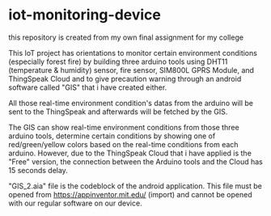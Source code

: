 # iot-monitoring-device
this repository is created from my own final assignment for my college

This IoT project has orientations to monitor certain environment conditions (especially forest fire) by building three arduino tools using DHT11 (temperature & humidity) sensor, fire sensor,
SIM800L GPRS Module, and ThingSpeak Cloud and to give precaution warning through an android software called "GIS" that i have created either.

All those real-time environment condition's datas from the arduino will be sent to the ThingSpeak and afterwards will be fetched by the GIS.

The GIS can show real-time environment conditions from those three arduino tools, determine certain conditions by showing one of red/green/yellow colors 
based on the real-time conditions from each arduino. However, due to the ThingSpeak Cloud that i have applied is the "Free" version, the connection
between the Arduino tools and the Cloud has 15 seconds delay.

"GIS_2.aia" file is the codeblock of the android application.
This file must be opened from https://appinventor.mit.edu/ (import) and cannot be opened with our regular software on our device.
